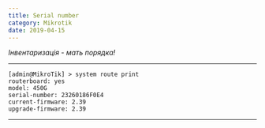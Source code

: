 ```yaml
---
title: Serial number
category: Mikrotik
date: 2019-04-15
---
```


_Інвентаризація - мать порядка!_

-----

```
[admin@MikroTik] > system route print
routerboard: yes
model: 450G
serial-number: 23260186F0E4
current-firmware: 2.39
upgrade-firmware: 2.39
```

-----